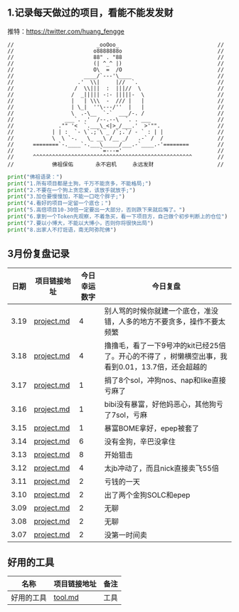 ## 1.记录每天做过的项目，看能不能发发财

推特：https://twitter.com/huang_fengge

```shell
//                          _ooOoo_                               //
//                         o8888888o                              //
//                         88" . "88                              //
//                         (| ^_^ |)                              //
//                         O\  =  /O                              //
//                      ____/`---'\____                           //
//                    .'  \\|     |//  `.                         //
//                   /  \\|||  :  |||//  \                        //
//                  /  _||||| -:- |||||-  \                       //
//                  |   | \\\  -  /// |   |                       //
//                  | \_|  ''\---/''  |   |                       //
//                  \  .-\__  `-`  ___/-. /                       //
//                ___`. .'  /--.--\  `. . ___                     //
//              ."" '<  `.___\_<|>_/___.'  >'"".                  //
//            | | :  `- \`.;`\ _ /`;.`/ - ` : | |                 //
//            \  \ `-.   \_ __\ /__ _/   .-` /  /                 //
//      ========`-.____`-.___\_____/___.-`____.-'========         //
//                           `=---='                              //
//      ^^^^^^^^^^^^^^^^^^^^^^^^^^^^^^^^^^^^^^^^^^^^^^^^^^        //
//            佛祖保佑       永不宕机     永远发财                    //
```

```python
print("佛祖语录：")
print("1.所有项目都是土狗，千万不能贪多，不能格局;")
print("2.不要在一个狗上贪恋爱，该放手就放手;")
print("3.加仓要慢慢加，不能一口吃个胖子;")
print("4.看好的项目一定留一个底仓；")
print("5.高倍项目10-30倍一定要出一大部分，否则跌下来就后悔了。")
print("6.拿到一个Token先观察，不着急买，看一下项目方，自己做个初步判断上的仓位")
print("7.要以小博大，不能以大博小，否则你将很快出局")
print("8.出家人不打诳语，南无阿弥陀佛")
```

## 3月份复盘记录

| 日期   | 项目链接地址                                             | 今日幸运数字 | 今日复盘                                                     |
|------|----------------------------------------------------|--------|----------------------------------------------------------|
| 3.19 | [project.md](2024%2F3-month%2F19-day%2Fproject.md) | 4      | 别人骂的时候你就建一个底仓，准没错，人多的地方不要贪多，操作不要太频繁                      |
| 3.18 | [project.md](2024%2F3-month%2F18-day%2Fproject.md) | 4      | 撸撸毛，看了一下9号冲的kit已经25倍了。开心的不得了 ，树懒横空出事，我看到0.01，13.7倍，还会超越的 |
| 3.17 | [project.md](2024%2F3-month%2F17-day%2Fproject.md) | 1      | 捐了8个sol，冲狗nos、nap和like直接亏麻了                              |
| 3.16 | [project.md](2024%2F3-month%2F16-day%2Fproject.md) | 1      | bibi没有暴富，好他妈恶心，其他狗亏了7sol，亏麻                              |
| 3.15 | [project.md](2024%2F3-month%2F15-day%2Fproject.md) | 1      | 暴富BOME拿好，epep被套了                                         |
| 3.14 | [project.md](2024%2F3-month%2F14-day%2Fproject.md) | 6      | 没有金狗，辛巴没拿住                                               |
| 3.13 | [project.md](2024%2F3-month%2F13-day%2Fproject.md) | 8      | 开始狙击                                                     |
| 3.12 | [project.md](2024%2F3-month%2F12-day%2Fproject.md) | 4      | 太jb冲动了，而且nick直接卖飞55倍                                     |
| 3.11 | [project.md](2024%2F3-month%2F11-day%2Fproject.md) | 2      | 亏钱的一天                                                    |
| 3.10 | [project.md](2024%2F3-month%2F10-day%2Fproject.md) | 2      | 出了两个金狗SOLC和epep                                          |
| 3.09 | [project.md](2024%2F3-month%2F9-day%2Fproject.md)  | 2      | 无聊                                                       |
| 3.08 | [project.md](2024%2F3-month%2F8-day%2Fproject.md)  | 2      | 无聊                                                       |
| 3.07 | [project.md](2024%2F3-month%2F7-day%2Fproject.md)  | 2      | 没第一时间卖                                                   |

## 好用的工具

| 名称    | 项目链接地址                    | 备注 | 
|-------|---------------------------|----|
| 好用的工具 | [tool.md](Tool%2Ftool.md) | 工具 |


